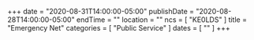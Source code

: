 +++
date = "2020-08-31T14:00:00-05:00"
publishDate = "2020-08-28T14:00:00-05:00"
endTime = ""
location = ""
ncs = [ "KE0LDS" ]
title = "Emergency Net"
categories = [ "Public Service" ]
dates = [ "" ]
+++
